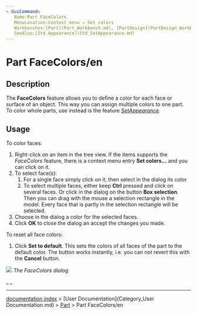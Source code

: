 ```yaml
---
- GuiCommand:
   Name:Part FaceColors
   MenuLocation:Context menu → Set colors
   Workbenches:[Part](Part_Workbench.md), [PartDesign](PartDesign_Workbench.md)
   SeeAlso:[Std Appearance](Std_SetAppearance.md)
---
```


# Part FaceColors/en

## Description

The **FaceColors** feature allows you to define a color for each face or surface of an object. This way you can assign multiple colors to one part. To color whole parts, use instead is the feature *[SetAppearance](Std_SetAppearance.md)*.

## Usage

To color faces:

1.  Right-click on an item in the tree view. If the items supports the *FaceColors* feature, there is a context menu entry **Set colors\...** and you can click on it.
2.  To select face(s):
    1.  For a single face simply click on it, then select in the dialog its color
    2.  To select multiple faces, either keep **Ctrl** pressed and click on several faces.
        Or click in the dialog on the button **Box selection**. Then you can drag with the mouse a selection rectangle in the model. Every face that is partly in the selection rectangle will be selected.
3.  Choose in the dialog a color for the selected faces.
4.  Click **OK** to close the dialog an accept the changes you made.

To reset all face colors:

1.  Click **Set to default**. This sets the colors of all faces of the part to the default color. The button works instantly, i.e. you can not revert this with the **Cancel** button.

![](images/Part_FaceColors-dialog.png ) 
*The FaceColors dialog*





 

_ _

---
[documentation index](../README.md) > [User Documentation](Category_User Documentation.md) > [Part](Part_Workbench.md) > Part FaceColors/en
